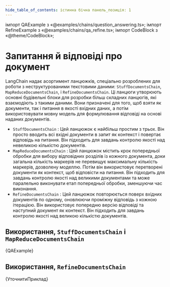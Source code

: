 ```yaml
---
hide_table_of_contents: істинна бічна панель_позиція: 1
---
```


імпорт QAExample з «@examples/chains/question_answering.ts»; імпорт RefineExample з «@examples/chains/qa_refine.ts»; імпорт CodeBlock з «@theme/CodeBlock»;

# Запитання й відповіді про документ

LangChain надає асортимент ланцюжків, спеціально розроблених для роботи з неструктурованими текстовими даними: `StuffDocumentsChain`, `MapReduceDocumentsChain`, і `RefineDocumentsChain`. Ці ланцюги утворюють основні будівельні блоки для розробки більш складних ланцюгів, які взаємодіють з такими даними. Вони призначені для того, щоб взяти як документи, так і питання в якості вхідних даних, а потім використовувати мовну модель для формулювання відповіді на основі наданих документів.

-  `StuffDocumentsChain` : Цей ланцюжок є найбільш простим з трьох. Він просто вводить всі вхідні документи в запит як контекст і повертає відповідь на питання. Він підходить для завдань контролю якості над невеликою кількістю документів.
-  `MapReduceDocumentsChain` : Цей ланцюжок містить крок попередньої обробки для вибору відповідних розділів із кожного документа, доки загальна кількість маркерів не перевищує максимальну кількість маркерів, дозволену моделлю. Потім він використовує перетворені документи як контекст, щоб відповісти на питання. Він підходить для завдань контролю якості над великими документами та може паралельно виконувати етап попередньої обробки, зменшуючи час виконання.
-  `RefineDocumentsChain` : Цей ланцюжок повторюється поверх вхідних документів по одному, оновлюючи проміжну відповідь з кожною ітерацією. Він використовує попередню версію відповіді та наступний документ як контекст. Він підходить для завдань контролю якості над великою кількістю документів.

## Використання, `StuffDocumentsChain` і `MapReduceDocumentsChain`

<CodeBlock language="typescript">{QAExample}</CodeBlock>

## Використання, `RefineDocumentsChain`

<CodeBlock language="typescript">{УточнитиПриклад}</CodeBlock>
